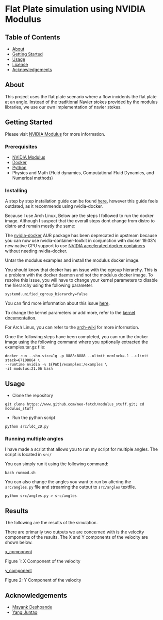 # Flat Plate simulation using NVIDIA Modulus

## Table of Contents

- [About](#about)
- [Getting Started](#getting_started)
- [Usage](#usage)
- [License](https://github.com/neo-fetch/modulus_stuff/blob/master/LICENSE)
- [Acknowledgements](#acknowledgements)

## About <a name = "about"></a>

This project uses the flat plate scenario where a flow incidents the flat plate at an angle. Instead of the traditional Navier stokes provided by the modulus libraries, we use our own implementation of navier stokes.

## Getting Started <a name = "getting_started"></a>

Please visit [NVIDIA Modulus](https://developer.nvidia.com/modulus) for more information.

### Prerequisites

- [NVIDIA Modulus](https://developer.nvidia.com/modulus)
- [Docker](https://www.docker.com/)
- [Python](https://www.python.org/)
- Physics and Math (Fluid dynamics, Computational Fluid Dynamics, and Numerical methods)

### Installing

A step by step installation guide can be found [here](#getting_started), however this guide feels outdated, as it recommends using nvidia-docker. 

Because I use Arch Linux, Below are the steps I followed to run the docker image. Although I suspect that the overall steps dont change from distro to distro and remain mostly the same:

The [nvidia-docker](https://aur.archlinux.org/packages/nvidia-docker) AUR package has been deprecated in upstream because you can now use nvidia-container-toolkit in conjunction with docker 19.03's new native GPU support to use [NVIDIA accelerated docker containers](https://wiki.archlinux.org/title/Docker#Run_GPU_accelerated_Docker_containers_with_NVIDIA_GPUs) without needing nvidia-docker.

Untar the modulus examples and install the modulus docker image.

You should know that docker has an issue with the cgroup hierarchy. This is a problem with the docker daemon and not the modulus docker image. To resolve this issue, you will have to change your kernel parameters to disable the hierarchy using the following parameter:
```
systemd.unified_cgroup_hierarchy=false
```
You can find more information about this issue [here](https://bbs.archlinux.org/viewtopic.php?id=266915).

To change the kernel parameters or add more, refer to the [kernel documentation](https://www.kernel.org/doc/Documentation/sysctl/kernel.txt). 

For Arch Linux, you can refer to the [arch-wiki](https://wiki.archlinux.org/title/Kernel_parameters) for more information.

Once the following steps have been completed, you can run the docker image using the following command where you optionally extracted the examples.tar.gz file:

```
docker run --shm-size=1g -p 8888:8888 --ulimit memlock=-1 --ulimit stack=67108864 \
--runtime nvidia -v ${PWD}/examples:/examples \
-it modulus:21.06 bash
```

## Usage <a name = "usage"></a>

- Clone the repository
```
git clone https://www.github.com/neo-fetch/modulus_stuff.git; cd modulus_stuff
```
- Run the python script

```
python src/ldc_2D.py
```

### Running multiple angles

I have made a script that allows you to run my script for multiple angles. The script is located in `src/`

You can simply run it using the following command:

```
bash runmod.sh
```
You can also change the angles you want to run by altering the `src/angles.py` file and streaming the output to `src/angles` textfile.

```
python src/angles.py > src/angles
```

## Results

The following are the results of the simulation.

There are primarily two outputs we are concerned with is the velocity components of the results. The X and Y components of the velocity are shown below.

[x_component](https://i.imgur.com/5Hb9Tg8.png)

Figure 1: X Component of the velocity

[y_component](https://i.imgur.com/zTqp3FZ.png)

Figure 2: Y Component of the velocity
## Acknowledgements <a name = "acknowledgements"></a>

- [Mayank Deshpande](https://www.github.com/neo-fetch)
- [Yang Juntao](https://sg.linkedin.com/in/yang-juntao-b0734359)